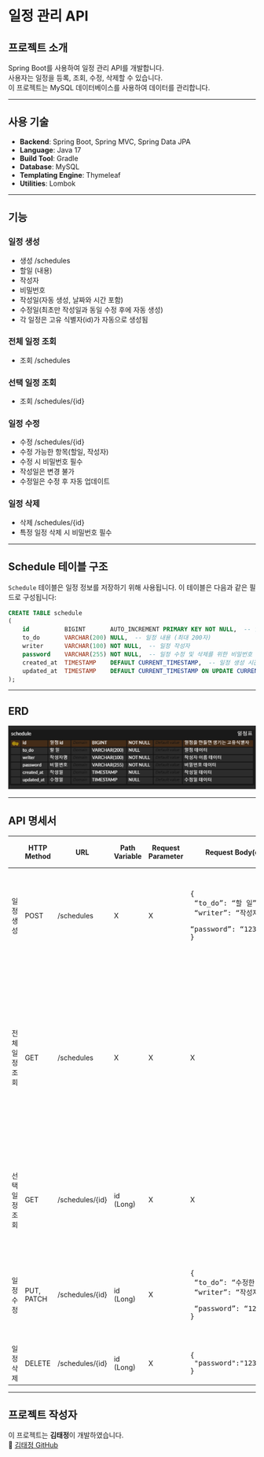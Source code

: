 # 일정 관리 API

## 프로젝트 소개
Spring Boot를 사용하여 일정 관리 API를 개발합니다.  
사용자는 일정을 등록, 조회, 수정, 삭제할 수 있습니다.  
이 프로젝트는 MySQL 데이터베이스를 사용하여 데이터를 관리합니다.

---

## 사용 기술
- **Backend**: Spring Boot, Spring MVC, Spring Data JPA
- **Language**: Java 17
- **Build Tool**: Gradle
- **Database**: MySQL
- **Templating Engine**: Thymeleaf
- **Utilities**: Lombok

---

## 기능

### 일정 생성

- 생성 /schedules
- 할일 (내용)
- 작성자
- 비밀번호
- 작성일(자동 생성, 날짜와 시간 포함)
- 수정일(최초만 작성일과 동일 수정 후에 자동 생성)
- 각 일정은 고유 식별자(id)가 자동으로 생성됨

### 전체 일정 조회

- 조회 /schedules

### 선택 일정 조회

- 조회 /schedules/{id}

### 일정 수정

- 수정 /schedules/{id}
- 수정 가능한 항목(할일, 작성자)
- 수정 시 비밀번호 필수
- 작성일은 변경 불가
- 수정일은 수정 후 자동 업데이트

### 일정 삭제

- 삭제 /schedules/{id}
- 특정 일정 삭제 시 비밀번호 필수
---
## Schedule 테이블 구조

`Schedule` 테이블은 일정 정보를 저장하기 위해 사용됩니다. 이 테이블은 다음과 같은 필드로 구성됩니다:

```sql
CREATE TABLE schedule
(
    id          BIGINT       AUTO_INCREMENT PRIMARY KEY NOT NULL,  -- 일정의 고유 ID
    to_do       VARCHAR(200) NULL,  -- 일정 내용 (최대 200자)
    writer      VARCHAR(100) NOT NULL,  -- 일정 작성자
    password    VARCHAR(255) NOT NULL,  -- 일정 수정 및 삭제를 위한 비밀번호
    created_at  TIMESTAMP    DEFAULT CURRENT_TIMESTAMP,  -- 일정 생성 시간 (기본값: 현재 시간)
    updated_at  TIMESTAMP    DEFAULT CURRENT_TIMESTAMP ON UPDATE CURRENT_TIMESTAMP  -- 일정 수정 시간 (기본값: 현재 시간, 수정 시 자동 갱신)
);
```
---
## ERD

![schedule Database](images/Schedule_ERD.png)

---

## API 명세서
|       | HTTP Method | URL | Path Variable |Request Parameter| Request Body(dto)                                                                                    | Response                                                                                                                                                                                                                                                                                                         | HTTP 상태 코드 |
|-------|-------------|-----|---------------|--|------------------------------------------------------------------------------------------------------|------------------------------------------------------------------------------------------------------------------------------------------------------------------------------------------------------------------------------------------------------------------------------------------------------------------|------------|
| 일정 생성 | POST        |/schedules| X             |X| <pre>{<br/>    “to_do”: “할 일”, <br/>    “writer”: “작성자명”, <br/>    “password”: “1234”<br/>}</pre>    | <pre>{<br/>    “id”: “1”, <br/>    “to_do”: “할 일”, <br/>    “writer”: “작성자명”, <br/>    “created_at”: “작성일”, <br/>    “updated_at”: “수정일” <br/>}</pre>                                                                                                                                                            | 201: 정상 등록 
|전체 일정 조회| GET         |/schedules| X             |X| X                                                                                                    | <pre>[<br/>{<br/>    “id”: “1”, <br/>    “to_do”: “할 일”, <br/>    “writer”: “작성자명”, <br/>    “created_at”: “작성일”, <br/>    “updated_at”: “수정일” <br/>}<br/>{ <br/>    “id”: “2”, <br/>    “to_do”: “할 일”, <br/>    “writer”: “작성자명”, <br/>    “created_at”: “작성일”, <br/>    “updated_at”: “수정일”<br/>}<br/>]</pre> | 200: 정상 조회
|선택 일정 조회| GET         |/schedules/{id}| id (Long)     |X| X                                                                                                    | <pre>{<br/>    “id”: “1”, <br/>    “to_do”: “할 일”, <br/>    “writer”: “작성자명”, <br/>    “created_at”: “작성일”, <br/>    “updated_at”: “수정일”<br/>}</pre>                                                                                                                                                             | 200: 정상 조회 
|일정 수정| PUT, PATCH  |/schedules/{id}| id (Long)|X| <pre>{<br/>    “to_do”: “수정한 일정”, <br/>    “writer”: “작성자명”, <br/>    “password”: “1234"<br/>}</pre> | <pre>{<br/>    “id”: “1”,<br/>    “to_do”: “수정한 일정”, <br/>    “writer”: “작성자명”, <br/>    “created_at”: “작성일”,<br/>    “update_at”: “수정일”<br/>}</pre>                                                                                                                                                             |200: 정상 수정
|일정 삭제|DELETE|/schedules/{id}|id (Long)|X| <pre>{<br/>     "password":"1234"<br/>}</pre>                                                        | <pre>{<br/>    “msg”: “일정 삭제 완료!”<br/>}</pre>                                                                                                                                                                                                                                                                    | 200: 정상 삭제                                                                                                                                                                                                                                                                 

---
## 프로젝트 작성자
이 프로젝트는 **김태정**이 개발하였습니다.  
🔗 [김태정 GitHub](https://github.com/xaehub)
